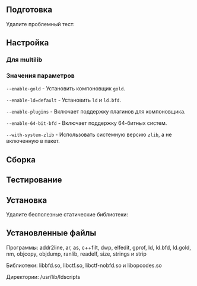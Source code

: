 <pkg :name="'binutils'" instsize showsbu2></pkg>

## Подготовка

Удалите проблемный тест:

<package-script :package="'binutils'" :type="'prepare'"></package-script>

## Настройка

<package-script :package="'binutils'" :type="'configure'"></package-script>


### Для multilib

<package-script :package="'binutils'" :type="'multi_configure'"></package-script>

### Значения параметров

`--enable-gold` - Установить компоновщик `gold`.

`--enable-ld=default` - Установить `ld` и `ld.bfd`.

`--enable-plugins` - Включает поддержку плагинов для компоновщика.

`--enable-64-bit-bfd` - Включает поддержку 64-битных систем.

`--with-system-zlib` - Использовать системную версию `zlib`, а не включенную в пакет.

## Сборка
<package-script :package="'binutils'" :type="'build'"></package-script>
## Тестирование

<package-script :package="'binutils'" :type="'test'"></package-script>
## Установка

<package-script :package="'binutils'" :type="'install'"></package-script>
 
Удалите бесполезные статические библиотеки:

<package-script :package="'binutils'" :type="'postinstall'"></package-script>

## Установленные файлы

Программы: addr2line, ar, as, c++filt, dwp, elfedit, gprof, ld, ld.bfd, ld.gold, nm, objcopy, objdump, ranlib, readelf, size, strings и strip

Библиотеки: libbfd.so, libctf.so, libctf-nobfd.so и libopcodes.so

Директории: /usr/lib/ldscripts

<script>
	new Vue({ el: '#main' })
</script> 
